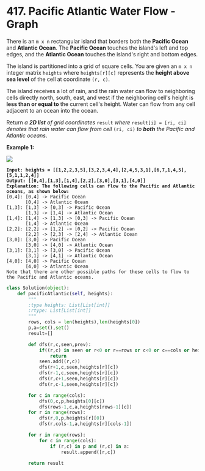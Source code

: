 # 417. Pacific Atlantic Water Flow - Graph

There is an `m x n` rectangular island that borders both the **Pacific Ocean** and **Atlantic Ocean**. The **Pacific Ocean** touches the island's left and top edges, and the **Atlantic Ocean** touches the island's right and bottom edges.

The island is partitioned into a grid of square cells. You are given an `m x n` integer matrix `heights` where `heights[r][c]` represents the **height above sea level** of the cell at coordinate `(r, c)`.

The island receives a lot of rain, and the rain water can flow to neighboring cells directly north, south, east, and west if the neighboring cell's height is **less than or equal to** the current cell's height. Water can flow from any cell adjacent to an ocean into the ocean.

Return _a **2D list** of grid coordinates_ `result` _where_ `result[i] = [ri, ci]` _denotes that rain water can flow from cell_ `(ri, ci)` _to **both** the Pacific and Atlantic oceans_.

&#x20;

**Example 1:**

![](https://assets.leetcode.com/uploads/2021/06/08/waterflow-grid.jpg)

<pre><code><strong>Input: heights = [[1,2,2,3,5],[3,2,3,4,4],[2,4,5,3,1],[6,7,1,4,5],[5,1,1,2,4]]
</strong><strong>Output: [[0,4],[1,3],[1,4],[2,2],[3,0],[3,1],[4,0]]
</strong><strong>Explanation: The following cells can flow to the Pacific and Atlantic oceans, as shown below:
</strong>[0,4]: [0,4] -> Pacific Ocean 
       [0,4] -> Atlantic Ocean
[1,3]: [1,3] -> [0,3] -> Pacific Ocean 
       [1,3] -> [1,4] -> Atlantic Ocean
[1,4]: [1,4] -> [1,3] -> [0,3] -> Pacific Ocean 
       [1,4] -> Atlantic Ocean
[2,2]: [2,2] -> [1,2] -> [0,2] -> Pacific Ocean 
       [2,2] -> [2,3] -> [2,4] -> Atlantic Ocean
[3,0]: [3,0] -> Pacific Ocean 
       [3,0] -> [4,0] -> Atlantic Ocean
[3,1]: [3,1] -> [3,0] -> Pacific Ocean 
       [3,1] -> [4,1] -> Atlantic Ocean
[4,0]: [4,0] -> Pacific Ocean 
       [4,0] -> Atlantic Ocean
Note that there are other possible paths for these cells to flow to the Pacific and Atlantic oceans.
</code></pre>

```python
class Solution(object):
    def pacificAtlantic(self, heights):
        """
        :type heights: List[List[int]]
        :rtype: List[List[int]]
        """
        rows, cols = len(heights),len(heights[0])
        p,a=set(),set()
        result=[]

        def dfs(r,c,seen,prev):
            if((r,c) in seen or r<0 or r==rows or c<0 or c==cols or heights[r][c]<prev):
                return 
            seen.add((r,c))
            dfs(r+1,c,seen,heights[r][c])
            dfs(r-1,c,seen,heights[r][c])
            dfs(r,c+1,seen,heights[r][c])
            dfs(r,c-1,seen,heights[r][c])

        for c in range(cols):
            dfs(0,c,p,heights[0][c])
            dfs(rows-1,c,a,heights[rows-1][c])
        for r in range(rows):
            dfs(r,0,p,heights[r][0])
            dfs(r,cols-1,a,heights[r][cols-1])

        for r in range(rows):
            for c in range(cols):
                if (r,c) in p and (r,c) in a: 
                    result.append([r,c])

        return result
```
